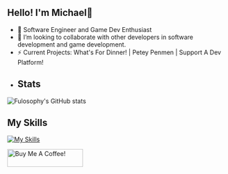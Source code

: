 ## Hello! I'm Michael👋 

- 🌱 Software Engineer and Game Dev Enthusiast
- 👯 I’m looking to collaborate with other developers in software development and game development.
- ⚡ Current Projects: What's For Dinner! | Petey Penmen | Support A Dev Platform!
- ## Stats
![Fulosophy's GitHub stats](https://github-readme-stats.vercel.app/api?username=Fulosophy&show_icons=true&theme=dark&count_private=true)
## My Skills
[![My Skills](https://skillicons.dev/icons?i=aws,cs,cpp,py,ts,js,java,unreal,discord,bots,docker,django,dotnet,git,html,linkedin,linux,mongodb,nextjs,react,nodejs,postgres,postman,prisma,tailwind,&perline=12)]()

<a href="https://www.buymeacoffee.com/Fulosophy" target="_blank"><img src="https://cdn.buymeacoffee.com/buttons/default-blue.png" alt="Buy Me A Coffee!" height="41" width="174"></a>
